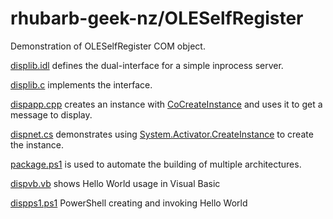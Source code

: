 # rhubarb-geek-nz/OLESelfRegister

Demonstration of OLESelfRegister COM object.

[displib.idl](displib/displib.idl) defines the dual-interface for a simple inprocess server.

[displib.c](displib/displib.c) implements the interface.

[dispapp.cpp](dispapp/dispapp.cpp) creates an instance with [CoCreateInstance](https://learn.microsoft.com/en-us/windows/win32/api/combaseapi/nf-combaseapi-cocreateinstance) and uses it to get a message to display.

[dispnet.cs](dispnet/dispnet.cs) demonstrates using [System.Activator.CreateInstance](https://learn.microsoft.com/en-us/dotnet/api/system.activator.createinstance) to create the instance.

[package.ps1](package.ps1) is used to automate the building of multiple architectures.

[dispvb.vb](dispvb/dispvb.vb) shows Hello World usage in Visual Basic

[dispps1.ps1](dispps1/dispps1.ps1) PowerShell creating and invoking Hello World
